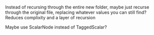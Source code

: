 
Instead of recursing through the entire new folder, maybe just recurse through the original file, replacing whatever values you can still find?
Reduces complixity and a layer of recursion

Maybe use ScalarNode instead of TaggedScalar?
